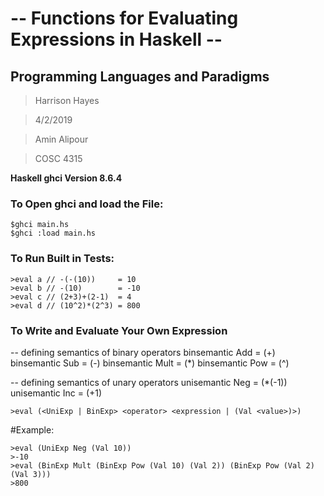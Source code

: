 # -- Functions for Evaluating Expressions in Haskell --

## Programming Languages and Paradigms

>Harrison Hayes

>4/2/2019

>Amin Alipour

>COSC 4315

**Haskell ghci Version 8.6.4**

### To Open ghci and load the File:

    $ghci main.hs
    $ghci :load main.hs

### To Run Built in Tests:

    >eval a // -(-(10))     = 10
    >eval b // -(10)        = -10
    >eval c // (2+3)+(2-1)  = 4
    >eval d // (10^2)*(2^3) = 800

### To Write and Evaluate Your Own Expression 

-- defining semantics of binary operators
binsemantic Add  = (+)
binsemantic Sub  = (-)
binsemantic Mult  = (*)
binsemantic Pow  = (^)

-- defining semantics of unary operators
unisemantic Neg  = (*(-1))
unisemantic Inc  = (+1)

    >eval (<UniExp | BinExp> <operator> <expression | (Val <value>)>)

#Example:

    >eval (UniExp Neg (Val 10))
    >-10
    >eval (BinExp Mult (BinExp Pow (Val 10) (Val 2)) (BinExp Pow (Val 2) (Val 3)))
    >800
